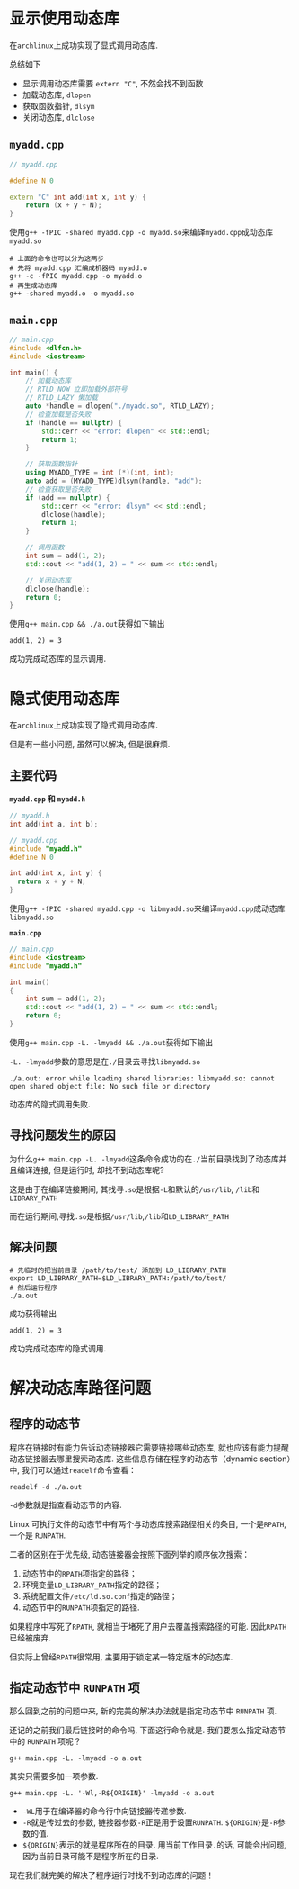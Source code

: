 # 显示使用动态库

在`archlinux`上成功实现了显式调用动态库.

总结如下
- 显示调用动态库需要 `extern "C"`, 不然会找不到函数
- 加载动态库, `dlopen`
- 获取函数指针, `dlsym`
- 关闭动态库, `dlclose`

## `myadd.cpp`

```cpp
// myadd.cpp

#define N 0

extern "C" int add(int x, int y) {
    return (x + y + N);
}
```

使用```g++ -fPIC -shared myadd.cpp -o myadd.so```来编译```myadd.cpp```成动态库```myadd.so```

```shell
# 上面的命令也可以分为这两步
# 先将 myadd.cpp 汇编成机器码 myadd.o
g++ -c -fPIC myadd.cpp -o myadd.o
# 再生成动态库
g++ -shared myadd.o -o myadd.so
```

## `main.cpp`

```cpp
// main.cpp
#include <dlfcn.h>
#include <iostream>

int main() {
    // 加载动态库 
    // RTLD_NOW 立即加载外部符号
    // RTLD_LAZY 懒加载
    auto *handle = dlopen("./myadd.so", RTLD_LAZY); 
    // 检查加载是否失败
    if (handle == nullptr) {
        std::cerr << "error: dlopen" << std::endl;
        return 1;
    }

    // 获取函数指针
    using MYADD_TYPE = int (*)(int, int);
    auto add = (MYADD_TYPE)dlsym(handle, "add");
    // 检查获取是否失败
    if (add == nullptr) {
        std::cerr << "error: dlsym" << std::endl;
        dlclose(handle);
        return 1;
    }

    // 调用函数
    int sum = add(1, 2);
    std::cout << "add(1, 2) = " << sum << std::endl;

    // 关闭动态库
    dlclose(handle);
    return 0;
}
```

使用```g++ main.cpp && ./a.out```获得如下输出

```
add(1, 2) = 3
```

成功完成动态库的显示调用.



# 隐式使用动态库

在`archlinux`上成功实现了隐式调用动态库. 

但是有一些小问题, 虽然可以解决, 但是很麻烦. 


## 主要代码

**`myadd.cpp` 和 `myadd.h`**

```cpp
// myadd.h
int add(int a, int b);
```
```cpp
// myadd.cpp
#include "myadd.h"
#define N 0

int add(int x, int y) { 
  return x + y + N; 
}
```

使用```g++ -fPIC -shared myadd.cpp -o libmyadd.so```来编译```myadd.cpp```成动态库```libmyadd.so```

 **`main.cpp`**

```cpp
// main.cpp
#include <iostream>
#include "myadd.h"

int main()
{
    int sum = add(1, 2);
    std::cout << "add(1, 2) = " << sum << std::endl;
    return 0;
}
```

使用```g++ main.cpp -L. -lmyadd && ./a.out```获得如下输出

```-L. -lmyadd```参数的意思是在```./```目录去寻找```libmyadd.so```

```
./a.out: error while loading shared libraries: libmyadd.so: cannot open shared object file: No such file or directory
```

动态库的隐式调用失败.

## 寻找问题发生的原因

为什么```g++ main.cpp -L. -lmyadd```这条命令成功的在```./```当前目录找到了动态库并且编译连接, 但是运行时, 却找不到动态库呢?

这是由于在编译链接期间, 其找寻```.so```是根据```-L```和默认的```/usr/lib```, ```/lib```和```LIBRARY_PATH```

而在运行期间,寻找```.so```是根据```/usr/lib```,```/lib```和```LD_LIBRARY_PATH```

## 解决问题

```shell
# 先临时的把当前目录 /path/to/test/ 添加到 LD_LIBRARY_PATH
export LD_LIBRARY_PATH=$LD_LIBRARY_PATH:/path/to/test/
# 然后运行程序
./a.out
```

成功获得输出

```
add(1, 2) = 3
```

成功完成动态库的隐式调用.



# 解决动态库路径问题

## 程序的动态节

程序在链接时有能力告诉动态链接器它需要链接哪些动态库, 就也应该有能力提醒动态链接器去哪里搜索动态库. 这些信息存储在程序的动态节（dynamic section）中, 我们可以通过`readelf`命令查看： 

```shell
readelf -d ./a.out
```

`-d`参数就是指查看动态节的内容.


Linux 可执行文件的动态节中有两个与动态库搜索路径相关的条目, 一个是`RPATH`, 一个是 `RUNPATH`.

二者的区别在于优先级, 动态链接器会按照下面列举的顺序依次搜索： 

1. 动态节中的`RPATH`项指定的路径； 
2. 环境变量`LD_LIBRARY_PATH`指定的路径；
3. 系统配置文件`/etc/ld.so.conf`指定的路径； 
4. 动态节中的`RUNPATH`项指定的路径.  


如果程序中写死了`RPATH`, 就相当于堵死了用户去覆盖搜索路径的可能. 因此`RPATH`已经被废弃.

但实际上曾经`RPATH`很常用, 主要用于锁定某一特定版本的动态库. 

## 指定动态节中 `RUNPATH` 项

那么回到之前的问题中来, 新的完美的解决办法就是指定动态节中 `RUNPATH` 项.

还记的之前我们最后链接时的命令吗, 下面这行命令就是. 我们要怎么指定动态节中的 `RUNPATH` 项呢？

```shell
g++ main.cpp -L. -lmyadd -o a.out
```

其实只需要多加一项参数. 

```shell
g++ main.cpp -L. '-Wl,-R${ORIGIN}' -lmyadd -o a.out
```

- `-WL`用于在编译器的命令行中向链接器传递参数. 
- `-R`就是传过去的参数, 链接器参数`-R`正是用于设置`RUNPATH`. `${ORIGIN}`是`-R`参数的值. 
- `${ORIGIN}`表示的就是程序所在的目录. 用当前工作目录`.`的话, 可能会出问题, 因为当前目录可能不是程序所在的目录.

现在我们就完美的解决了程序运行时找不到动态库的问题！








